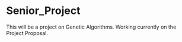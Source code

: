 # Senior_Project
This will be a project on Genetic Algorithms. Working currently on the Project Proposal.
